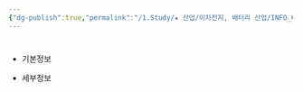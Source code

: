 ```yaml
---
{"dg-publish":true,"permalink":"/1.Study/★ 산업/이차전지, 배터리 산업/INFO_배터리/SiC/","created":"2024-11-20T21:02:27.676+09:00","updated":"2025-06-03T20:07:21.496+09:00"}
---
```


#

- 기본정보



- 세부정보


